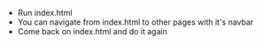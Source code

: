 * Run index.html
* You can navigate from index.html to other pages with it's navbar
* Come back on index.html and do it again
